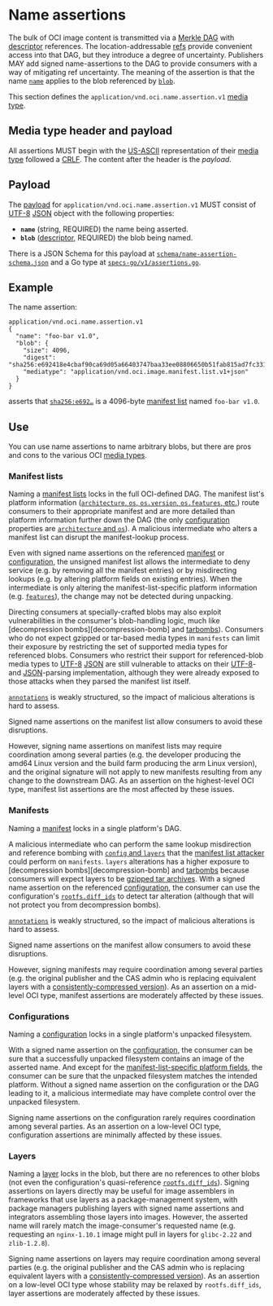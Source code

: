 # Name assertions

The bulk of OCI image content is transmitted via a [Merkle DAG][merkle] with [descriptor](descriptor.md) references.
The location-addressable [refs](image-layout.md) provide convenient access into that DAG, but they introduce a degree of uncertainty.
Publishers MAY add signed name-assertions to the DAG to provide consumers with a way of mitigating ref uncertainty.
The meaning of the assertion is that the name [`name`](#payload) applies to the blob referenced by [`blob`](#payload).

This section defines the `application/vnd.oci.name.assertion.v1` [media type](media-types.md).

## Media type header and payload

All assertions MUST begin with the [US-ASCII][rfc5234-b.2] representation of their [media type][rfc6838] followed a [CRLF][rfc5234-b.1].
The content after the header is the *payload*.

## Payload

The [payload](#media-type-header-and-payload) for `application/vnd.oci.name.assertion.v1` MUST consist of [UTF-8][] [JSON][] object with the following properties:

* **`name`** (string, REQUIRED) the name being asserted.
* **`blob`** ([descriptor](descriptor.md), REQUIRED) the blob being named.

There is a JSON Schema for this payload at [`schema/name-assertion-schema.json`](schema/name-assertion-schema.json) and a Go type at [`specs-go/v1/assertions.go`](specs-go/v1/assertions.go).

## Example

The name assertion:

```title=Name%20assertion&mediatype=application/vnd.oci.name.assertion.v1
application/vnd.oci.name.assertion.v1
{
  "name": "foo-bar v1.0",
  "blob": {
    "size": 4096,
    "digest": "sha256:e692418e4cbaf90ca69d05a66403747baa33ee08806650b51fab815ad7fc331f",
    "mediatype": "application/vnd.oci.image.manifest.list.v1+json"
  }
}
```

asserts that [`sha256:e692…`](descriptor.md#digests-and-verification) is a 4096-byte [manifest list](manifest-list.md) named `foo-bar v1.0`.

## Use

You can use name assertions to name arbitrary blobs, but there are pros and cons to the various OCI [media types](media-types.md).

### Manifest lists

Naming a [manifest lists](manifest-list.md) locks in the full OCI-defined DAG.
The manifest list's platform information ([`architecture`, `os`, `os.version`, `os.features`, etc.][manifest-list-properties]) route consumers to their appropriate manifest and are more detailed than platform information further down the DAG (the only [configuration](config.md) properties are [`architecture` and `os`](config.md#properties)).
A malicious intermediate who alters a manifest list can disrupt the manifest-lookup process.

Even with signed name assertions on the referenced [manifest](manifest.md) or [configuration](config.md), the unsigned manifest list allows the intermediate to deny service (e.g. by removing all the manifest entries) or by misdirecting lookups (e.g. by altering platform fields on existing entries).
When the intermediate is only altering the manifest-list-specific platform information (e.g. [`features`][manifest-list-properties]), the change may not be detected during unpacking.

Directing consumers at specially-crafted blobs may also exploit vulnerabilities in the consumer's blob-handling logic, much like [decompression bombs][decompression-bomb] and [tarbombs][]).
Consumers who do not expect gzipped or tar-based media types in `manifests` can limit their exposure by restricting the set of supported media types for referenced blobs.
Consumers who restrict their support for referenced-blob media types to [UTF-8][] [JSON][] are still vulnerable to attacks on their [UTF-8][]- and [JSON][]-parsing implementation, although they were already exposed to those attacks when they parsed the manifest list itself.

[`annotations`][manifest-list-properties] is weakly structured, so the impact of malicious alterations is hard to assess.

Signed name assertions on the manifest list allow consumers to avoid these disruptions.

However, signing name assertions on manifest lists may require coordination among several parties (e.g. the developer producing the amd64 Linux version and the build farm producing the arm Linux version), and the original signature will not apply to new manifests resulting from any change to the downstream DAG.
As an assertion on the highest-level OCI type, manifest list assertions are the most affected by these issues.

### Manifests

Naming a [manifest](manifest.md) locks in a single platform's DAG.

A malicious intermediate who can perform the same lookup misdirection and reference bombing with [`config` and `layers`][manifest-properties] that the [manifest list attacker](#manifest-lists) could perform on `manifests`.
`layers` alterations has a higher exposure to [decompression bombs][decompression-bomb] and [tarbombs][] because consumers will expect layers to be [gzipped tar archives](layer.md#distribution-format).
With a signed name assertion on the referenced [configuration](configuration.md), the consumer can use the configuration's [`rootfs.diff_ids`](config.md#properties) to detect tar alteration (although that will not protect you from decompression bombs).

[`annotations`][manifest-properties] is weakly structured, so the impact of malicious alterations is hard to assess.

Signed name assertions on the manifest allow consumers to avoid these disruptions.

However, signing manifests may require coordination among several parties (e.g. the original publisher and the CAS admin who is replacing equivalent layers with a [consistently-compressed version](canonicalization.md)).
As an assertion on a mid-level OCI type, manifest assertions are moderately affected by these issues.

### Configurations

Naming a [configuration](configuration.md) locks in a single platform's unpacked filesystem.

With a signed name assertion on the [configuration](configuration.md), the consumer can be sure that a successfully unpacked filesystem contains an image of the asserted name.
And except for the [manifest-list-specific platform fields](#manifest-lists), the consumer can be sure that the unpacked filesystem matches the intended platform.
Without a signed name assertion on the configuration or the DAG leading to it, a malicious intermediate may have complete control over the unpacked filesystem.

Signing name assertions on the configuration rarely requires coordination among several parties.
As an assertion on a low-level OCI type, configuration assertions are minimally affected by these issues.

### Layers

Naming a [layer](layer.md) locks in the blob, but there are no references to other blobs (not even the configuration's quasi-reference [`rootfs.diff_ids`](config.md#properties)).
Signing assertions on layers directly may be useful for image assemblers in frameworks that use layers as a package-management system, with package managers publishing layers with signed name assertions and integrators assembling those layers into images.
However, the asserted name will rarely match the image-consumer's requested name (e.g. requesting an `nginx-1.10.1` image might pull in layers for `glibc-2.22` and `zlib-1.2.8`).

Signing name assertions on layers may require coordination among several parties (e.g. the original publisher and the CAS admin who is replacing equivalent layers with a [consistently-compressed version](canonicalization.md)).
As an assertion on a low-level OCI type whose stability may be relaxed by `rootfs.diff_ids`, layer assertions are moderately affected by these issues.

[JSON]: https://tools.ietf.org/html/rfc7159
[decompression-bombs]: https://en.wikipedia.org/wiki/Zip_bomb
[tarbombs]: https://en.wikipedia.org/wiki/Tar_%28computing%29#Tarbomb
[manifest-list-properties]: manifest-list.md#manifest-list-property-descriptions
[manifest-properties]: manifest.md#image-manifest-property-descriptions
[merkle]: https://en.wikipedia.org/wiki/Merkle_tree
[rfc5234-b.1]: https://tools.ietf.org/html/rfc5234#appendix-B.1
[rfc5234-b.2]: https://tools.ietf.org/html/rfc5234#appendix-B.2
[rfc6838]: https://tools.ietf.org/html/rfc6838
[UTF-8]: http://www.unicode.org/versions/Unicode8.0.0/ch03.pdf
